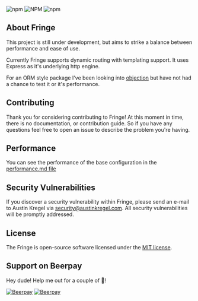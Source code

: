 <p align="center">

![npm](https://img.shields.io/npm/dm/fringejs.svg)
![NPM](https://img.shields.io/npm/l/fringejs.svg)
![npm](https://img.shields.io/npm/v/fringejs.svg)
</p>

## About Fringe
This project is still under development, but aims to strike a balance between performance and ease of use.

Currently Fringe supports dynamic routing with templating support. It uses Express as it's underlying http engine.

For an ORM style package I've been looking into [objection](https://www.npmjs.com/package/objection) but have not had a chance to test it or it's performance. 

## Contributing
Thank you for considering contributing to Fringe! At this moment in time, there is no documentation, or contribution guide. So if you have any questions feel free to open an issue to describe the problem you're having. 

## Performance
You can see the performance of the base configuration in the [performance.md file](./performance.md)

## Security Vulnerabilities
If you discover a security vulnerability within Fringe, please send an e-mail to Austin Kregel via [security@austinkregel.com](mailto:security@austinkregel.com). All security vulnerabilities will be promptly addressed.

## License
The Fringe is open-source software licensed under the [MIT license](https://opensource.org/licenses/MIT).

## Support on Beerpay
Hey dude! Help me out for a couple of :beers:!

[![Beerpay](https://beerpay.io/austinkregel/FringeJS/badge.svg?style=beer-square)](https://beerpay.io/austinkregel/FringeJS)  [![Beerpay](https://beerpay.io/austinkregel/FringeJS/make-wish.svg?style=flat-square)](https://beerpay.io/austinkregel/FringeJS?focus=wish)
